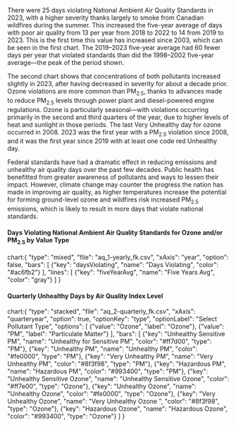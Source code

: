 There were 25 days violating National Ambient Air Quality Standards in 2023, with a higher severity thanks largely to smoke from Canadian wildfires during the summer. This increased the five-year average of days with poor air quality from 13 per year from 2018 to 2022 to 14 from 2019 to 2023. This is the first time this value has increased since 2003, which can be seen in the first chart. The 2019–2023 five-year average had 60 fewer days per year that violated standards than did the 1998–2002 five-year average—the peak of the period shown.

The second chart shows that concentrations of both pollutants increased slightly in 2023, after having decreased in severity for about a decade prior. Ozone violations are more common than PM<sub>2.5</sub>, thanks to advances made to reduce PM<sub>2.5</sub> levels through power plant and diesel-powered engine regulations. Ozone is particularly seasonal—with violations occurring primarily in the second and third quarters of the year, due to higher levels of heat and sunlight in those periods. The last Very Unhealthy day for ozone occurred in 2008. 2023 was the first year with a PM<sub>2.5</sub> violation since 2008, and it was the first year since 2019 with at least one code red Unhealthy day.

Federal standards have had a dramatic effect in reducing emissions and unhealthy air quality days over the past few decades. Public health has benefitted from greater awareness of pollutants and ways to lessen their impact. However, climate change may counter the progress the nation has made in improving air quality, as higher temperatures increase the potential for forming ground-level ozone and wildfires risk increased PM<sub>2.5</sub> emissions, which is likely to result in more days that violate national standards.

#### Days Violating National Ambient Air Quality Standards for Ozone and/or PM<sub>2.5</sub> by Value Type

chart:{
"type": "mixed",
"file": "aq_1-yearly_fk.csv",
"xAxis": "year",
"option": false,
"bars": [
{"key": "daysViolating", "name": "Days Violating", "color": "#ac6fb2"}
],
"lines": [
{"key": "fiveYearAvg", "name": "Five Years Avg", "color": "gray"}
]
}

#### Quarterly Unhealthy Days by Air Quality Index Level

chart:{
"type": "stacked",
"file": "aq_2-quarterly_fk.csv",
"xAxis": "quarteryear",
"option": true,
"optionKey": "type",
"optionLabel": "Select Pollutant Type",
"options": [
{"value": "Ozone", "label": "Ozone"},
{"value": "PM", "label": "Particulate Matter"}
],
"bars": [
{"key": "Unhealthy Sensitive PM", "name": "Unhealthy for Sensitive PM", "color": "#ff7d00", "type": "PM"},
{"key": "Unhealthy PM", "name": "Unhealthy PM", "color": "#fe0000", "type": "PM"},
{"key": "Very Unhealthy PM", "name": "Very Unhealthy PM", "color": "#8f3f98", "type": "PM"},
{"key": "Hazardous PM", "name": "Hazardous PM", "color": "#993400", "type": "PM"},
{"key": "Unhealthy Sensitive Ozone", "name": "Unhealthy Sensitive Ozone", "color": "#ff7e00", "type": "Ozone"},
{"key": "Unhealthy Ozone", "name": "Unhealthy Ozone", "color": "#fe0000", "type": "Ozone"},
{"key": "Very Unhealthy Ozone", "name": "Very Unhealthy Ozone ", "color": "#8f3f98", "type": "Ozone"},
{"key": "Hazardous Ozone", "name": "Hazardous Ozone", "color": "#993400", "type": "Ozone"}
]
}
